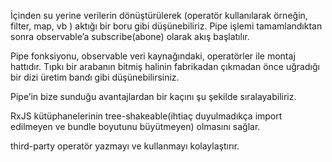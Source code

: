 İçinden su yerine verilerin dönüştürülerek (operatör kullanılarak örneğin, filter, map, vb ) aktığı bir boru gibi düşünebiliriz. Pipe işlemi tamamlandıktan sonra observable’a subscribe(abone) olarak akış başlatılır.

Pipe fonksiyonu, observable veri kaynağındaki, operatörler ile montaj hattıdır. Tıpkı bir arabanın bitmiş halinin fabrikadan çıkmadan önce uğradığı bir dizi üretim bandı gibi düşünebilirsiniz.

Pipe’in bize sunduğu avantajlardan bir kaçını şu şekilde sıralayabiliriz.

RxJS kütüphanelerinin tree-shakeable(ihtiaç duyulmadıkça import edilmeyen ve bundle boyutunu büyütmeyen) olmasını sağlar.

third-party operatör yazmayı ve kullanmayı kolaylaştırır.